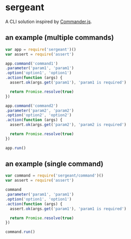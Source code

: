 # sergeant

A CLI solution inspired by [Commander.js](https://github.com/tj/commander.js).

## an example (multiple commands)

```javascript
var app = require('sergeant')()
var assert = require('assert')

app.command('command1')
.parameter('param1', 'param1')
.option('option1', 'option1')
.action(function (args) {
  assert.ok(args.get('param1'), 'param1 is required')

  return Promise.resolve(true)
})

app.command('command2')
.parameter('param2', 'param2')
.option('option2', 'option2')
.action(function (args) {
  assert.ok(args.get('param2'), 'param2 is required')

  return Promise.resolve(true)
})

app.run()

```

## an example (single command)

```javascript
var command = require('sergeant/command')()
var assert = require('assert')

command
.parameter('param1', 'param1')
.option('option1', 'option1')
.action(function (args) {
  assert.ok(args.get('param1'), 'param1 is required')

  return Promise.resolve(true)
})

command.run()

```
